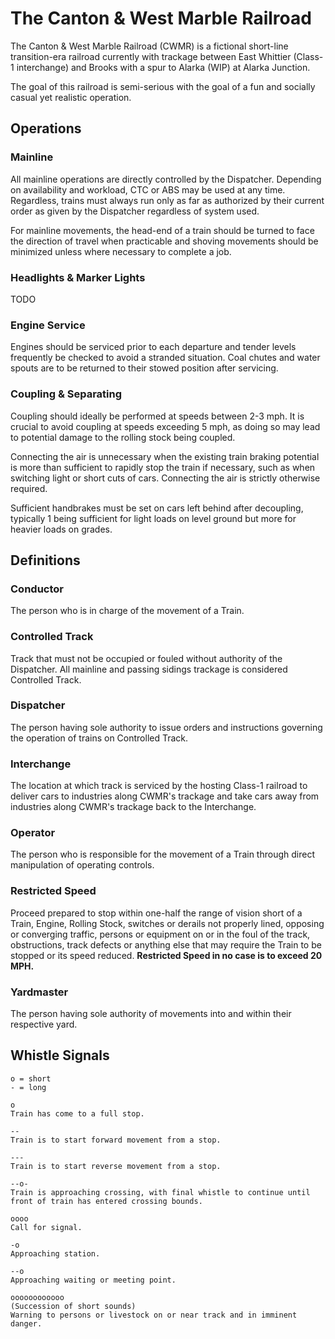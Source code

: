 # The Canton & West Marble Railroad

The Canton & West Marble Railroad (CWMR) is a fictional short-line transition-era railroad currently with trackage between East Whittier (Class-1 interchange) and Brooks with a spur to Alarka (WIP) at Alarka Junction.

The goal of this railroad is semi-serious with the goal of a fun and socially casual yet realistic operation.

## Operations
### Mainline
All mainline operations are directly controlled by the Dispatcher. Depending on availability and workload, CTC or ABS may be used at any time. Regardless, trains must always run only as far as authorized by their current order as given by the Dispatcher regardless of system used.

For mainline movements, the head-end of a train should be turned to face the direction of travel when practicable and shoving movements should be minimized unless where necessary to complete a job.

### Headlights & Marker Lights
TODO

### Engine Service
Engines should be serviced prior to each departure and tender levels frequently be checked to avoid a stranded situation. Coal chutes and water spouts are to be returned to their stowed position after servicing.

### Coupling & Separating
Coupling should ideally be performed at speeds between 2-3 mph. It is crucial to avoid coupling at speeds exceeding 5 mph, as doing so may lead to potential damage to the rolling stock being coupled.

Connecting the air is unnecessary when the existing train braking potential is more than sufficient to rapidly stop the train if necessary, such as when switching light or short cuts of cars. Connecting the air is strictly otherwise required.

Sufficient handbrakes must be set on cars left behind after decoupling, typically 1 being sufficient for light loads on level ground but more for heavier loads on grades.

## Definitions
### Conductor
The person who is in charge of the movement of a Train.

### Controlled Track
Track that must not be occupied or fouled without authority of the Dispatcher. All mainline and passing sidings trackage is considered Controlled Track.

### Dispatcher
The person having sole authority to issue orders and instructions governing the operation of trains on Controlled Track.

### Interchange
The location at which track is serviced by the hosting Class-1 railroad to deliver cars to industries along CWMR's trackage and take cars away from industries along CWMR's trackage back to the Interchange.

### Operator
The person who is responsible for the movement of a Train through direct manipulation of operating controls.

### Restricted Speed
Proceed prepared to stop within one-half the range of vision short of a Train, Engine, Rolling Stock, switches or derails not properly lined, opposing or converging traffic, persons or equipment on or in the foul of the track, obstructions, track defects or anything else that may require the Train to be stopped or its speed reduced. **Restricted Speed in no case is to exceed 20 MPH.**

### Yardmaster
The person having sole authority of movements into and within their respective yard.

## Whistle Signals
```
o = short
- = long

o
Train has come to a full stop.

--
Train is to start forward movement from a stop.

---
Train is to start reverse movement from a stop.

--o-
Train is approaching crossing, with final whistle to continue until front of train has entered crossing bounds.

oooo
Call for signal.

-o
Approaching station.

--o
Approaching waiting or meeting point.

oooooooooooo
(Succession of short sounds)
Warning to persons or livestock on or near track and in imminent danger.
```
